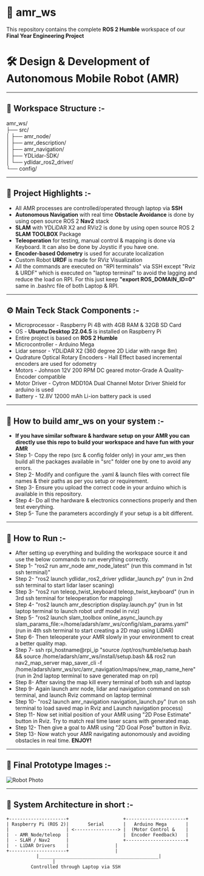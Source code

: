 # 📍 amr_ws

This repository contains the complete **ROS 2 Humble** workspace of our **Final Year Engineering Project**<br> 

# 🛠️ Design & Development of Autonomous Mobile Robot (AMR)
---

## 📁 Workspace Structure :-
amr_ws/<br>
├── src/<br>
│   ├── amr_node/<br>
│   ├── amr_description/<br>
│   ├── amr_navigation/<br>
│   ├── YDLidar-SDK/<br>
│   └── ydlidar_ros2_driver/<br>
└── config/<br>

---

## 🎯 Project Highlights :-

- All AMR processes are controlled/operated through laptop via **SSH**
- **Autonomous Navigation** with real time **Obstacle Avoidance** is done by using open source ROS 2 **Nav2** stack
- **SLAM** with YDLiDAR X2 and RViz2 is done by using open source ROS 2 **SLAM TOOLBOX** Package
- **Teleoperation** for testing, manual control & mapping is done via Keyboard. It can also be done by Joystic if you have one.
- **Encoder-based Odometry** is used for accurate localization 
- Custom Robot **URDF** is made for RViz Visualization
- All the commands are executed on "RPI terminals" via SSH except "Rviz & URDF" which is executed on "laptop terminal" to avoid the lagging and reduce the load on RPI. For this just keep **"export ROS_DOMAIN_ID=0"** same in .bashrc file of both Laptop & RPI.

---

## ⚙️ Main Teck Stack Components :-     
-  Microprocessor - Raspberry Pi 4B with 4GB RAM & 32GB SD Card
-  OS - **Ubuntu Desktop 22.04.5** is installed on Raspberry Pi
-  Entire project is based on **ROS 2 Humble**   
-  Microcontroller - Arduino Mega
-  Lidar sensor - YDLiDAR X2 (360 degree 2D Lidar with range 8m)
-  Qudrature Optical Rotary Encoders - Hall Effect based incremental encoders are used for odometry    
-  Motors - Johnson 12V 200 RPM DC geared motor-Grade A Quality-Encoder compatible   
-  Motor Driver - Cytron MDD10A Dual Channel Motor Driver Shield for arduino is used
-  Battery - 12.8V 12000 mAh Li-ion battery pack is used

---

## 🚀 How to build amr_ws on your system :-
-  **If you have similar software & hardware setup on your AMR you can directly use this repo to build your workspace and have fun with your AMR**
-  Step 1- Copy the repo (src & config folder only) in your amr_ws then build all the packages available in "src" folder one by one to avoid any errors.
-  Step 2- Modify and configure the .yaml & launch files with correct file names & their paths as per you setup or requirement.
-  Step 3- Ensure you upload the correct code in your arduino which is available in this repository.  
-  Step 4- Do all the hardware & electronics connections properly and then test everything.
-  Step 5- Tune the parameters accordingly if your setup is a bit different.

---

## 📝 How to Run :-
- After setting up everything and building the workspace source it and use the below commands to run everything correctly.
- Step 1- "ros2 run amr_node amr_node_latest"	(run this command in 1st ssh terminal)"
- Step 2- "ros2 launch ydlidar_ros2_driver ydlidar_launch.py"		(run in 2nd ssh terminal to start lidar laser scaning)
- Step 3- "ros2 run teleop_twist_keyboard teleop_twist_keyboard"	(run in 3rd ssh terminal for teleoperation for mapping)
- Step 4- "ros2 launch amr_description display.launch.py"		(run in 1st laptop terminal to launch robot urdf model in rviz)
- Step 5- "ros2 launch slam_toolbox online_async_launch.py slam_params_file:=/home/adarsh/amr_ws/config/slam_params.yaml"	(run in 4th ssh terminal to start creating a 2D map using LiDAR)
- Step 6- Then teleoperate your AMR slowly in your environment to creat a better quality map.
- Step 7- ssh rpi_hostname@rpi_ip "source /opt/ros/humble/setup.bash && source /home/adarsh/amr_ws/install/setup.bash && ros2 run nav2_map_server map_saver_cli -f /home/adarsh/amr_ws/src/amr_navigation/maps/new_map_name_here"	(run in 2nd laptop terminal to save generated map on rpi)
- Step 8- After saving the map kill every terminal of both ssh and laptop 
- Step 9- Again launch amr node, lidar and navigation command on ssh terminal, and launch Rviz command on laptop terminal
- Step 10- "ros2 launch amr_navigation navigation_launch.py"	(run on ssh terminal to load saved map in Rviz and Launch navigation process)
- Step 11- Now set initial position of your AMR using "2D Pose Estimate" button in Rviz. Try to match real time laser scans with generated map.
- Step 12- Then give a goal to AMR using "2D Goal Pose" button in Rviz.
- Step 13- Now watch your AMR navigating autonomously and avoiding obstacles in real time. **ENJOY!**

---
## 📸 Final Prototype Images :-

![Robot Photo](./images/amr_collage.png)

--------------------------------------------------------------------

## 🧱 System Architecture in short :-

```plaintext
+---------------------+                    +----------------------+
| Raspberry Pi (ROS 2)|       Serial       |   Arduino Mega       |
|                     | <----------------> |  (Motor Control &    |
|  - AMR_Node/teleop  |                    |  Encoder Feedback)   |
|  - SLAM / Nav2      |                    +----------------------+
|  - LiDAR Drivers    |					|       
+---------------------+					|
           |____________________________________________|
				 |
		 Controlled through Laptop via SSH	
	 
